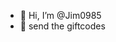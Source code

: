 - 👋 Hi, I’m @Jim0985
- 👀 send the giftcodes

<!---
Jim0985/Jim0985 is a ✨ special ✨ repository because its `README.md` (this file) appears on your GitHub profile.
You can click the Preview link to take a look at your changes.
--->
